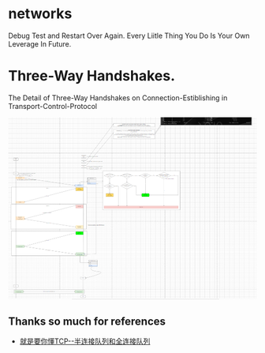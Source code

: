 # networks
Debug Test and Restart Over Again.
Every Liitle Thing You Do Is Your Own Leverage In Future. 

# Three-Way Handshakes.
The Detail of Three-Way Handshakes on Connection-Estiblishing in Transport-Control-Protocol

![](./src/structuremap.png)



## Thanks so much for references
* [就是要你懂TCP--半连接队列和全连接队列](https://plantegg.github.io/2017/06/07/%E5%B0%B1%E6%98%AF%E8%A6%81%E4%BD%A0%E6%87%82TCP--%E5%8D%8A%E8%BF%9E%E6%8E%A5%E9%98%9F%E5%88%97%E5%92%8C%E5%85%A8%E8%BF%9E%E6%8E%A5%E9%98%9F%E5%88%97/)

